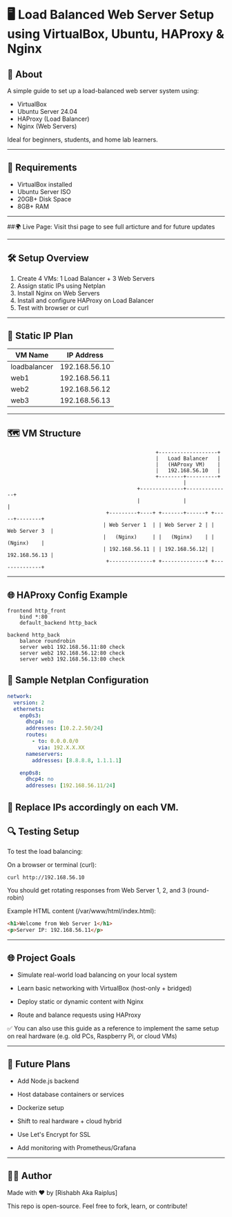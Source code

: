 # 🖥️ Load Balanced Web Server Setup using VirtualBox, Ubuntu, HAProxy & Nginx

## 📌 About

A simple guide to set up a load-balanced web server system using:

- VirtualBox
- Ubuntu Server 24.04
- HAProxy (Load Balancer)
- Nginx (Web Servers)

Ideal for beginners, students, and home lab learners.

---

## 🧰 Requirements

- VirtualBox installed
- Ubuntu Server ISO
- 20GB+ Disk Space
- 8GB+ RAM

---

##🌍 Live Page:
Visit thsi page to see full articture and for future updates


---

## 🛠️ Setup Overview

1. Create 4 VMs: 1 Load Balancer + 3 Web Servers  
2. Assign static IPs using Netplan  
3. Install Nginx on Web Servers  
4. Install and configure HAProxy on Load Balancer  
5. Test with browser or curl  

---

## 🧱 Static IP Plan

| VM Name       | IP Address       |
|---------------|------------------|
| loadbalancer  | 192.168.56.10    |
| web1          | 192.168.56.11    |
| web2          | 192.168.56.12    |
| web3          | 192.168.56.13    |

---

## 🗺️ VM Structure

                                                    +-------------------+
                                                    |   Load Balancer   |
                                                    |   (HAProxy VM)    |
                                                    |   192.168.56.10   |
                                                    +--------+----------+
                                                             |
                                              +--------------+--------------+
                                              |              |              |
                                    +---------+----+ +-------+------+ +-----+--------+
                                   | Web Server 1  | | Web Server 2 | | Web Server 3  |
                                   |   (Nginx)     | |   (Nginx)    | |    (Nginx)    |
                                   | 192.168.56.11 | | 192.168.56.12| | 192.168.56.13 |
                                    +--------------+ +--------------+ +--------------+

  ---

## 🌐 HAProxy Config Example

```haproxy
frontend http_front
    bind *:80
    default_backend http_back

backend http_back
    balance roundrobin
    server web1 192.168.56.11:80 check
    server web2 192.168.56.12:80 check
    server web3 192.168.56.13:80 check
```
## 🔧 Sample Netplan Configuration
```yaml
network:
  version: 2
  ethernets:
    enp0s3:
      dhcp4: no
      addresses: [10.2.2.50/24]
      routes:
        - to: 0.0.0.0/0
          via: 192.X.X.XX
      nameservers:
        addresses: [8.8.8.8, 1.1.1.1]

    enp0s8:
      dhcp4: no
      addresses: [192.168.56.11/24]
```
📌 Replace IPs accordingly on each VM.
---
## 🔍 Testing Setup
To test the load balancing:

On a browser or terminal (curl):
```
curl http://192.168.56.10
```
You should get rotating responses from Web Server 1, 2, and 3 (round-robin)

Example HTML content (/var/www/html/index.html):
```html
<h1>Welcome from Web Server 1</h1>
<p>Server IP: 192.168.56.11</p>
```
---
## 🌐 Project Goals

- Simulate real-world load balancing on your local system

- Learn basic networking with VirtualBox (host-only + bridged)

- Deploy static or dynamic content with Nginx

- Route and balance requests using HAProxy

✅ You can also use this guide as a reference to implement the same setup on real hardware (e.g. old PCs, Raspberry Pi, or cloud VMs)


---
## 📌 Future Plans

- Add Node.js backend

- Host database containers or services

- Dockerize setup

- Shift to real hardware + cloud hybrid

- Use Let's Encrypt for SSL

- Add monitoring with Prometheus/Grafana
---
## 👨‍💻 Author
Made with ❤️ by [Rishabh Aka Raiplus]

This repo is open-source. Feel free to fork, learn, or contribute!




